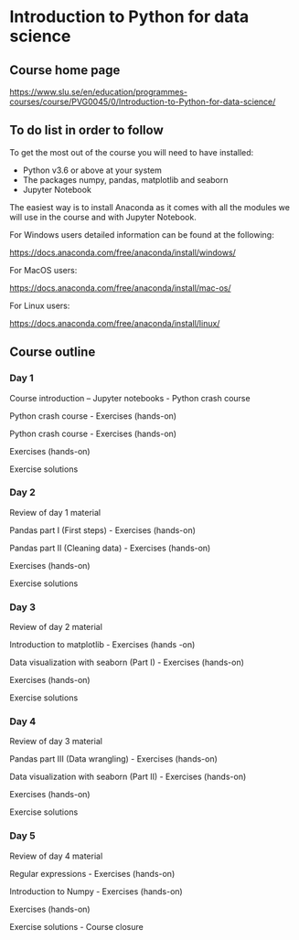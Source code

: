 # Introduction to Python for data science

## Course home page

https://www.slu.se/en/education/programmes-courses/course/PVG0045/0/Introduction-to-Python-for-data-science/

## To do list in order to follow 

To get the most out of the course you will need to have installed:

* Python v3.6 or above at your system
* The packages numpy, pandas, matplotlib and seaborn
* Jupyter Notebook
 
The easiest way is to install Anaconda as it comes with all the modules we will use in the course and with Jupyter Notebook.

For Windows users detailed information can be found at the following:

https://docs.anaconda.com/free/anaconda/install/windows/

For MacOS users:

https://docs.anaconda.com/free/anaconda/install/mac-os/

For Linux users:

https://docs.anaconda.com/free/anaconda/install/linux/

## Course outline

### Day 1

Course introduction – Jupyter notebooks - Python crash course

Python crash course - Exercises (hands-on)

Python crash course - Exercises (hands-on) 

Exercises (hands-on)

Exercise solutions

 
### Day 2

Review of day 1 material

Pandas part I (First steps) - Exercises (hands-on)

Pandas part II (Cleaning data) - Exercises (hands-on)

Exercises (hands-on)

Exercise solutions

 
### Day 3

Review of day 2 material

Introduction to matplotlib - Exercises (hands -on)

Data visualization with seaborn (Part I) - Exercises (hands-on)

Exercises (hands-on)

Exercise solutions


### Day 4

Review of day 3 material

Pandas part III  (Data wrangling) - Exercises (hands-on)

Data visualization with seaborn (Part II) - Exercises (hands-on)

Exercises (hands-on)

Exercise solutions

 
### Day 5

Review of day 4 material

Regular expressions - Exercises (hands-on)

Introduction to Numpy  - Exercises (hands-on)

Exercises (hands-on)

Exercise solutions - Course closure

